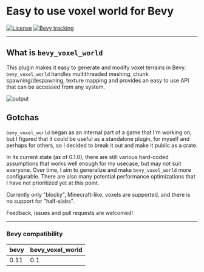 # Easy to use voxel world for Bevy

[![License](https://img.shields.io/badge/license-MIT%2FApache-blue.svg)](https://github.com/bevyengine/bevy#license)
[![Bevy tracking](https://img.shields.io/badge/Bevy%20tracking-released%20version-lightblue)](https://github.com/bevyengine/bevy/blob/main/docs/plugins_guidelines.md#main-branch-tracking)

---

## What is `bevy_voxel_world`

This plugin makes it easy to generate and modify voxel terrains in Bevy. `bevy_voxel_world` handles multithreaded meshing, chunk spawning/despawning, texture mapping and provides an easy to use API that can be accessed from any system.

![output](https://github.com/splashdust/bevy_voxel_world/assets/428824/24a9ffd0-6b9b-40d8-aa66-c72dac575f09)

## Gotchas

`bevy_voxel_world` began as an internal part of a game that I'm working on, but I figured that it could be useful as a standalone plugin, for myself and perhaps for others, so I decided to break it out and make it public as a crate.

In its current state (as of 0.1.0), there are still various hard-coded assumptions that works well enough for my usecase, but may not suit everyone. Over time, I aim to generalize and make `bevy_voxel_world` more configurable. There are also many potential performance optimizations that I have not prioritized yet at this point.

Currently only "blocky", Minecraft-like, voxels are supported, and there is no support for "half-slabs".

Feedback, issues and pull requests are welcomed!

---

### Bevy compatibility

| bevy | bevy_voxel_world |
| ---- | ---------------- |
| 0.11 | 0.1              |
